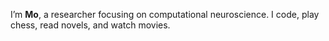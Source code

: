 I’m **Mo**, a researcher focusing on computational neuroscience. I code, play chess, read novels, and watch movies.
